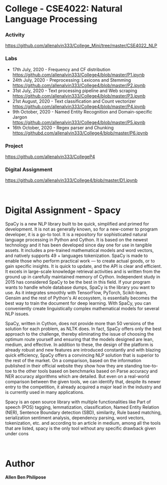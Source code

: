 # College - CSE4022: Natural Language Processing

### Activity
https://github.com/allenalvin333/College_Mini/tree/master/CSE4022_NLP

### Labs
- 17th July, 2020 - Frequency and CF distribution<br/>https://github.com/allenalvin333/College4/blob/master/P1.ipynb
- 24th July, 2020 - Preprocessing: Lexicons and Stemming<br/>https://github.com/allenalvin333/College4/blob/master/P2.ipynb
- 31st July, 2020 - Text processing pipeline and Web scraping<br/>https://github.com/allenalvin333/College4/blob/master/P3.ipynb
- 21st August, 2020 - Text classification and Count vectorizer<br/>https://github.com/allenalvin333/College4/blob/master/P4.ipynb
- 9th October, 2020 - Named Entity Recognition and Domain-specific Jargon<br/>https://github.com/allenalvin333/College4/blob/master/P5.ipynb
- 16th October, 2020 - Regex parser and Chunking<br/>https://githubd.com/allenalvin333/College4/blob/master/P6.ipynb

### Project
https://github.com/allenalvin333/CollegeP4

### Digital Assignment
https://github.com/allenalvin333/College4/blob/master/D1.ipynb

  
<br/>
  
# Digital Assignment - Spacy

SpaCy is a new NLP library built to be quick, simplified and primed for development. It is not as generally known, so for a new-comer to program developer, it is a go-to tool. It is a repository for sophisticated natural language processing in Python and Cython. It is based on the newest technology and it has been developed since day one for use in tangible assets. It includes a pre-trained mathematical models and word vectors, and natively supports 49 + languages tokenization. SpaCy is made to enable those who perform practical work — to create actual goods, or to gain specific insights. It is quick to update, and the API is clear and efficient. It excels in large-scale knowledge retrieval activities and is written from the ground up in carefully maintained memory of Cython. Independent study in 2015 has considered SpaCy to be the best in this field. If your program wants to handle whole database dumps, SpaCy is the library you want to use. As it integrates smoothly with TensorFlow, PyTorch, Scikit-learn, Gensim and the rest of Python's AI ecosystem, is essentially becomes the best way to train the document for deep learning. With SpaCy, you can conveniently create linguistically complex mathematical models for several NLP issues.
  
SpaCy, written in Cython, does not provide more than 50 versions of the solution for each problem, as NLTK does. In fact, SpaCy offers only the best approach to the challenge, thereby eliminating the issue of choosing the optimum route yourself and ensuring that the models designed are lean, medium, and effective. In addition to these, the design of the platform is already robust and new features are introduced constantly and with blazing quick efficiency, SpaCy offers a convincing NLP solution that is superior to the rest of the market. On a comparison, based on the information published in their official website they show how they are standing toe-to-toe to the other tools based on benchmarks based on Parse accuracy and NER accuracy algorithms which are detailed. But even on a real-world comparison between the given tools, we can identify that, despite its newer entry to the competition, it already acquired a major lead in the industry and is currently used in many applications.
  
Spacy is an open source library with multiple functionalities like Part of speech (POS) tagging, lemmatization, classification, Named Entity Relation (NER), Sentence Boundary detection (SBD), similarity, Rule based matching, serialization sentiment analysis, dependency parsing, word vectors, tokenization, etc. and according to an article in medium, among all the tools that are listed, spacy is the only tool without any specific drawback given under cons
  
<br/>
  
# Author
**Allen Ben Philipose**
